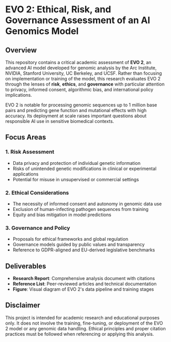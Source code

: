 # EVO 2: Ethical, Risk, and Governance Assessment of an AI Genomics Model

## Overview

This repository contains a critical academic assessment of **EVO 2**, an advanced AI model developed for genomic analysis by the Arc Institute, NVIDIA, Stanford University, UC Berkeley, and UCSF. Rather than focusing on implementation or training of the model, this research evaluates EVO 2 through the lenses of **risk**, **ethics**, and **governance** with particular attention to privacy, informed consent, algorithmic bias, and international policy implications.

EVO 2 is notable for processing genomic sequences up to 1 million base pairs and predicting gene function and mutational effects with high accuracy. Its deployment at scale raises important questions about responsible AI use in sensitive biomedical contexts.

## Focus Areas

### 1. **Risk Assessment**
- Data privacy and protection of individual genetic information
- Risks of unintended genetic modifications in clinical or experimental applications
- Potential for misuse in unsupervised or commercial settings

### 2. **Ethical Considerations**
- The necessity of informed consent and autonomy in genomic data use
- Exclusion of human-infecting pathogen sequences from training
- Equity and bias mitigation in model predictions

### 3. **Governance and Policy**
- Proposals for ethical frameworks and global regulation
- Governance models guided by public values and transparency
- Reference to GDPR-aligned and EU-derived legislative benchmarks

## Deliverables

- **Research Report**: Comprehensive analysis document with citations  
- **Reference List**: Peer-reviewed articles and technical documentation  
- **Figure**: Visual diagram of EVO 2's data pipeline and training stages

## Disclaimer

This project is intended for academic research and educational purposes only. It does not involve the training, fine-tuning, or deployment of the EVO 2 model or any genomic data handling. Ethical principles and proper citation practices must be followed when referencing or applying this analysis.

